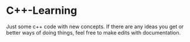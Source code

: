 # C++-Learning
Just some c++ code with new concepts. If there are any ideas you get or better ways of doing things, feel free to make edits with documentation.
